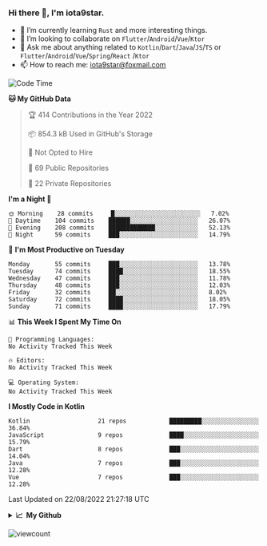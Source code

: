 ### Hi there 👋, I'm iota9star.

- 🌱 I’m currently learning `Rust` and more interesting things.
- 👯 I’m looking to collaborate on `Flutter`/`Android`/`Vue`/`Ktor`
- 💬 Ask me about anything related to `Kotlin`/`Dart`/`Java`/`JS`/`TS` or `Flutter`/`Android`/`Vue`/`Spring`/`React`
  /`Ktor`
- 📫 How to reach me: [iota9star@foxmail.com](iota9star@foxmail.com)



<!--START_SECTION:waka-->
![Code Time](http://img.shields.io/badge/Code%20Time-3%2C090%20hrs%2054%20mins-blue)

**🐱 My GitHub Data** 

> 🏆 414 Contributions in the Year 2022
 > 
> 📦 854.3 kB Used in GitHub's Storage 
 > 
> 🚫 Not Opted to Hire
 > 
> 📜 69 Public Repositories 
 > 
> 🔑 22 Private Repositories  
 > 
**I'm a Night 🦉** 

```text
🌞 Morning    28 commits     █░░░░░░░░░░░░░░░░░░░░░░░░   7.02% 
🌆 Daytime    104 commits    ██████░░░░░░░░░░░░░░░░░░░   26.07% 
🌃 Evening    208 commits    █████████████░░░░░░░░░░░░   52.13% 
🌙 Night      59 commits     ███░░░░░░░░░░░░░░░░░░░░░░   14.79%

```
📅 **I'm Most Productive on Tuesday** 

```text
Monday       55 commits     ███░░░░░░░░░░░░░░░░░░░░░░   13.78% 
Tuesday      74 commits     ████░░░░░░░░░░░░░░░░░░░░░   18.55% 
Wednesday    47 commits     ███░░░░░░░░░░░░░░░░░░░░░░   11.78% 
Thursday     48 commits     ███░░░░░░░░░░░░░░░░░░░░░░   12.03% 
Friday       32 commits     ██░░░░░░░░░░░░░░░░░░░░░░░   8.02% 
Saturday     72 commits     ████░░░░░░░░░░░░░░░░░░░░░   18.05% 
Sunday       71 commits     ████░░░░░░░░░░░░░░░░░░░░░   17.79%

```


📊 **This Week I Spent My Time On** 

```text
💬 Programming Languages: 
No Activity Tracked This Week

🔥 Editors: 
No Activity Tracked This Week

💻 Operating System: 
No Activity Tracked This Week

```

**I Mostly Code in Kotlin** 

```text
Kotlin                   21 repos            █████████░░░░░░░░░░░░░░░░   36.84% 
JavaScript               9 repos             ████░░░░░░░░░░░░░░░░░░░░░   15.79% 
Dart                     8 repos             ███░░░░░░░░░░░░░░░░░░░░░░   14.04% 
Java                     7 repos             ███░░░░░░░░░░░░░░░░░░░░░░   12.28% 
Vue                      7 repos             ███░░░░░░░░░░░░░░░░░░░░░░   12.28%

```



 Last Updated on 22/08/2022 21:27:18 UTC
<!--END_SECTION:waka-->

<details>
  <summary><b>📈&nbsp;&nbsp;My Github</b></summary>
  <br>
  <img src='https://github-profile-trophy.vercel.app/?username=iota9star'>
  <img src='https://bad-apple-github-readme.vercel.app/api?show_bg=1&username=iota9star&hide_title=true'>
  <img src='http://cr-skills-chart-widget.azurewebsites.net/api/api?username=iota9star'>
</details>


![viewcount](https://count.getloli.com/get/@iota9star?theme=rule34)
